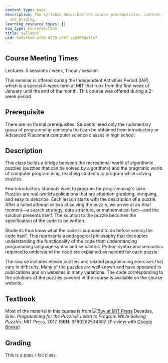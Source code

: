 ```yaml
---
content_type: page
description: The syllabus describes the course prerequisites, content, requirements,
  and grading.
learning_resource_types: []
ocw_type: CourseSection
title: Syllabus
uid: 5a5afbe8-af80-d279-c567-e433050a13e7
---
```


Course Meeting Times
--------------------

Lectures: 5 sessions / week, 1 hour / session

This seminar is offered during the Independent Activities Period (IAP), which is a special 4-week term at MIT that runs from the first week of January until the end of the month. This course was offered during a 2-week period.

Prerequisite
------------

There are no formal prerequisites. Students need only the rudimentary grasp of programming concepts that can be obtained from introductory or Advanced Placement computer science classes in high school.

Description
-----------

This class builds a bridge between the recreational world of algorithmic puzzles (puzzles that can be solved by algorithms) and the pragmatic world of computer programming, teaching students to program while solving puzzles.

Few introductory students want to program for programming's sake. Puzzles are real-world applications that are attention grabbing, intriguing, and easy to describe. Each lesson starts with the description of a puzzle. After a failed attempt or two at solving the puzzle, we arrive at an Aha! moment—a search strategy, data structure, or mathematical fact—and the solution presents itself. The solution to the puzzle becomes the specification of the code to be written.

Students thus know what the code is supposed to do before seeing the code itself. This represents a pedagogical philosophy that decouples understanding the functionality of the code from understanding programming language syntax and semantics. Python syntax and semantics required to understand the code are explained as needed for each puzzle.

The course includes eleven puzzles and related programming exercises that vary in difficulty. Many of the puzzles are well known and have appeared in publications and on websites in many variations. The code corresponding to the solutions of the puzzles covered in the course is available on the course website.

Textbook
--------

Most of the material in this course is from [![Buy at MIT Press](/images/mp_logo.gif)](https://mitpress.mit.edu/9780262534307) Devadas, Srini. _Programming for the Puzzled: Learn to Program While Solving Puzzles_. MIT Press, 2017. ISBN: 9780262534307. \[Preview with [Google Books](http://books.google.com/books?id=Tpg-DwAAQBAJ&pg=PR4&pg=PAfrontcover)\]

Grading
-------

This is a pass / fail class.